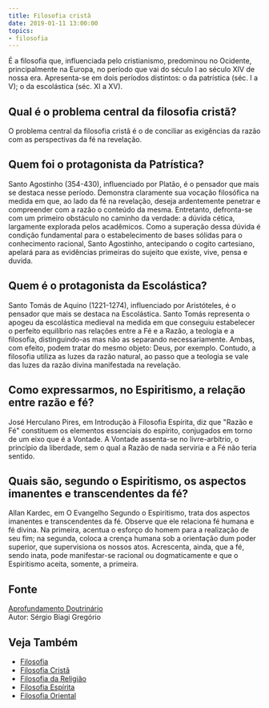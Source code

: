 ```yaml
---
title: Filosofia cristã
date: 2019-01-11 13:00:00
topics: 
- filosofia
---
```


É a filosofia que, influenciada pelo cristianismo, predominou no
Ocidente, principalmente na Europa, no período que vai do século I ao
século XIV de nossa era. Apresenta-se em dois períodos distintos: o da
patrística (séc. I a V); o da escolástica (séc. XI a XV).

## Qual é o problema central da filosofia cristã?
O problema central da filosofia cristã é o de conciliar as exigências da
razão com as perspectivas da fé na revelação.

## Quem foi o protagonista da Patrística?
Santo Agostinho (354-430), influenciado por Platão, é o pensador que
mais se destaca nesse período. Demonstra claramente sua vocação
filosófica na medida em que, ao lado da fé na revelação, deseja
ardentemente penetrar e compreender com a razão o conteúdo da mesma.
Entretanto, defronta-se com um primeiro obstáculo no caminho da verdade:
a dúvida cética, largamente explorada pelos acadêmicos. Como a superação
dessa dúvida é condição fundamental para o estabelecimento de bases
sólidas para o conhecimento racional, Santo Agostinho, antecipando o
cogito cartesiano, apelará para as evidências primeiras do sujeito que
existe, vive, pensa e duvida.

## Quem é o protagonista da Escolástica?
Santo Tomás de Aquino (1221-1274), influenciado por Aristóteles, é o
pensador que mais se destaca na Escolástica. Santo Tomás representa o
apogeu da escolástica medieval na medida em que conseguiu estabelecer o
perfeito equilíbrio nas relações entre a Fé e a Razão, a teologia e a
filosofia, distinguindo-as mas não as separando necessariamente. Ambas,
com efeito, podem tratar do mesmo objeto: Deus, por exemplo. Contudo, a
filosofia utiliza as luzes da razão natural, ao passo que a teologia se
vale das luzes da razão divina manifestada na revelação.

## Como expressarmos, no Espiritismo, a relação entre razão e fé?
José Herculano Pires, em Introdução à Filosofia Espírita, diz que
"Razão e Fé" constituem os elementos essenciais do espírito, conjugados
em torno de um eixo que é a Vontade. A Vontade assenta-se no
livre-arbítrio, o princípio da liberdade, sem o qual a Razão de nada
serviria e a Fé não teria sentido.

## Quais são, segundo o Espiritismo, os aspectos imanentes e transcendentes da fé?
Allan Kardec, em O Evangelho Segundo o Espiritismo, trata dos aspectos
imanentes e transcendentes da fé. Observe que ele relaciona fé humana e
fé divina. Na primeira, acentua o esforço do homem para a realização de
seu fim; na segunda, coloca a crença humana sob a orientação dum poder
superior, que supervisiona os nossos atos. Acrescenta, ainda, que a fé,
sendo inata, pode manifestar-se racional ou dogmaticamente e que o
Espiritismo aceita, somente, a primeira.


## Fonte
[Aprofundamento Doutrinário](https://sites.google.com/view/aprofundamentodoutrinario/filosofia-cristã-e-espiritismo)  
Autor: Sérgio Biagi Gregório

## Veja Também
* [Filosofia](filosofia)
* [Filosofia Cristã](filosofia-crista)
* [Filosofia da Religião](filosofia-da-religiao)
* [Filosofia Espírita](filosofia-espirita)
* [Filosofia Oriental](filosofia-oriental)

